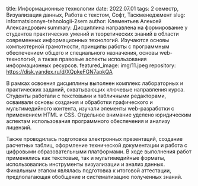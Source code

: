 title: Информационные технологии
date: 2022.07.01
tags: 2 семестр, Визуализация данных, Работа с текстом, Софт, Таскменеджмент
slug: informatsionnye-tehnologii-2sem
author: Клементьев Алексей Александрович
summary: Дисциплина направлена на формирование у студентов практических умений и теоретических знаний в области современных информационных технологий. Изучаются основы компьютерной грамотности, принципы работы с программным обеспечением общего и специального назначения, основы web-технологий, а также правовые аспекты использования информационных ресурсов.
featured_image: img/11.jpeg
repository: https://disk.yandex.ru/d/XQpkeFGN7apkQA

В рамках освоения дисциплины выполнен комплекс лабораторных и практических заданий, охватывающих ключевые направления курса. Студенты работали с текстовыми и табличными редакторами, осваивали основы создания и обработки графического и мультимедийного контента, изучали элементы web-разработки с применением HTML и CSS. Отдельное внимание уделено юридическим аспектам использования программного обеспечения и анализу лицензий.

Также проводилась подготовка электронных презентаций, создание расчетных таблиц, оформление технической документации и работа с цифровыми образовательными платформами. В ходе выполнения работ применялись как текстовые, так и мультимедийные форматы, использовались инструменты визуализации и анализ данных. Финальным этапом являлась подготовка к итоговой аттестации, предполагающая обобщение и систематизацию полученных знаний.

